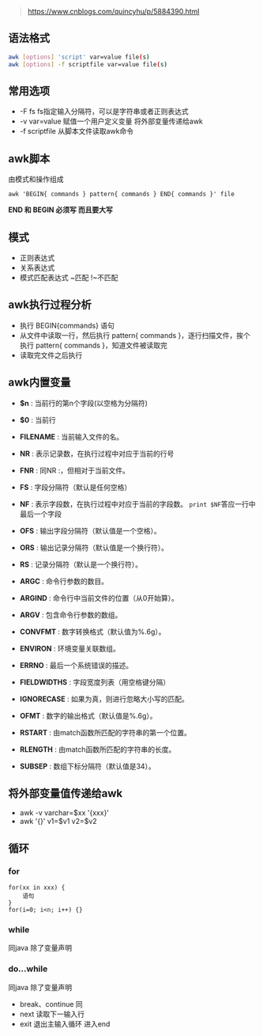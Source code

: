 > https://www.cnblogs.com/quincyhu/p/5884390.html

## 语法格式

```bash
awk [options] 'script' var=value file(s) 
awk [options] -f scriptfile var=value file(s)
```

## 常用选项

- -F fs fs指定输入分隔符，可以是字符串或者正则表达式
- -v var=value 赋值一个用户定义变量 将外部变量传递给awk
- -f scriptfile 从脚本文件读取awk命令

## awk脚本

由模式和操作组成

```shell
awk 'BEGIN{ commands } pattern{ commands } END{ commands }' file 
```

**END 和 BEGIN 必须写 而且要大写**

## 模式

- 正则表达式
- 关系表达式
- 模式匹配表达式 ~匹配 !~不匹配

## awk执行过程分析

- 执行 BEGIN{commands} 语句
- 从文件中读取一行，然后执行 pattern{ commands }，逐行扫描文件，挨个执行 pattern{ commands }，知道文件被读取完
- 读取完文件之后执行

## awk内置变量

- **$n** : 当前行的第n个字段(以空格为分隔符)
- **$0** : 当前行
- **FILENAME** : 当前输入文件的名。
- **NR** : 表示记录数，在执行过程中对应于当前的行号
- **FNR** : 同NR :，但相对于当前文件。

- **FS** : 字段分隔符（默认是任何空格）
- **NF** : 表示字段数，在执行过程中对应于当前的字段数。 `print $NF`答应一行中最后一个字段

- **OFS** : 输出字段分隔符（默认值是一个空格）。
- **ORS** : 输出记录分隔符（默认值是一个换行符）。
- **RS** : 记录分隔符（默认是一个换行符）。



- **ARGC** : 命令行参数的数目。
- **ARGIND** : 命令行中当前文件的位置（从0开始算）。
- **ARGV** : 包含命令行参数的数组。
- **CONVFMT** : 数字转换格式（默认值为%.6g）。
- **ENVIRON** : 环境变量关联数组。
- **ERRNO** : 最后一个系统错误的描述。
- **FIELDWIDTHS** : 字段宽度列表（用空格键分隔）
- **IGNORECASE** : 如果为真，则进行忽略大小写的匹配。

- **OFMT** : 数字的输出格式（默认值是%.6g）。
- **RSTART** : 由match函数所匹配的字符串的第一个位置。
- **RLENGTH** : 由match函数所匹配的字符串的长度。
- **SUBSEP** : 数组下标分隔符（默认值是34）。

## 将外部变量值传递给awk

- awk -v varchar=$xx '{xxx}'
- awk '{}' v1=$v1 v2=​\$v2

## 循环

### for

```shell
for(xx in xxx) {
	语句
}
for(i=0; i<n; i++) {}
```

### while

同java 除了变量声明

### do…while

同java 除了变量声明

- break、continue 同
- next 读取下一输入行
- exit 退出主输入循环 进入end 

